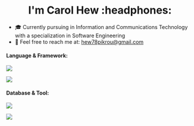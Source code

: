 <h1 align="center">I'm Carol Hew :headphones:</h1>

- 🎓 Currently pursuing in Information and Communications Technology with a specialization in Software Engineering
- 📧 Feel free to reach me at: [hew78pikrou@gmail.com](mailto:hew78pikrou@gmail.com)

<h4>Language & Framework:</h4>
<p>
  <a href="https://skillicons.dev">
    <img src="https://skillicons.dev/icons?i=py,java,js,php,html,css&theme=dark"/>
  </a>
</p>
<p>
  <a href="https://skillicons.dev">
    <img src="https://skillicons.dev/icons?i=react,spring&theme=dark"/>
  </a>
</p>

<h4>Database & Tool:</h4>
<p>
  <a href="https://skillicons.dev">
    <img src="https://skillicons.dev/icons?i=mongodb,mysql&theme=dark"/>
  </a>
</p>
<p>
  <a href="https://skillicons.dev">
    <img src="https://skillicons.dev/icons?i=figma,gitlab,notion,git&theme=dark"/>
  </a>
</p>
